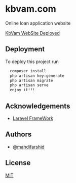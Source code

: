 
# kbvam.com

Online loan application website

[KbVam WebSite Deployed](https://kbvam.com)



## Deployment

To deploy this project run

```bash
  composer install
  php artisan key:generate
  php artisan migrate
  php artisan serve
  enjoy it!!!
```


## Acknowledgements

 - [Laravel FrameWork](https://laravel.com)

## Authors

- [@mahdifarshid](https://www.github.com/mahdifarshid)


## License

[MIT](https://choosealicense.com/licenses/mit/)

